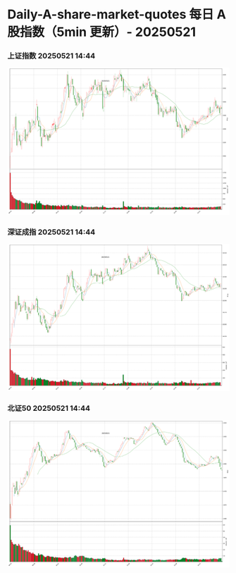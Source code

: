 
# Daily-A-share-market-quotes 每日 A 股指数（5min 更新）- 20250521

### 上证指数 20250521 14:44
![](./fig/2025/5/20250521-sh000001.png)

### 深证成指 20250521 14:44
![](./fig/2025/5/20250521-sz399001.png)

### 北证50 20250521 14:44
![](./fig/2025/5/20250521-bj899050.png)

